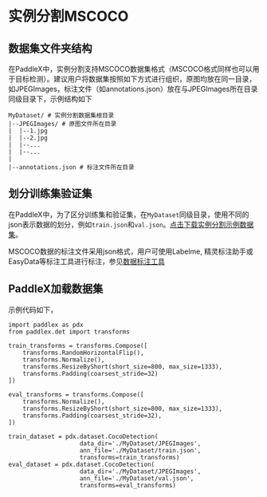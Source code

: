 # 实例分割MSCOCO

## 数据集文件夹结构

在PaddleX中，实例分割支持MSCOCO数据集格式（MSCOCO格式同样也可以用于目标检测）。建议用户将数据集按照如下方式进行组织，原图均放在同一目录，如JPEGImages，标注文件（如annotations.json）放在与JPEGImages所在目录同级目录下，示例结构如下
```
MyDataset/ # 实例分割数据集根目录
|--JPEGImages/ # 原图文件所在目录
|  |--1.jpg
|  |--2.jpg
|  |--...
|  |--...
|
|--annotations.json # 标注文件所在目录
```

## 划分训练集验证集

在PaddleX中，为了区分训练集和验证集，在`MyDataset`同级目录，使用不同的json表示数据的划分，例如`train.json`和`val.json`。[点击下载实例分割示例数据集](https://bj.bcebos.com/paddlex/datasets/garbage_ins_det.tar.gz)。

<!--
> 注：也可使用PaddleX自带工具，对数据集进行随机划分，在数据按照上述示例组织结构后，使用如下命令，即可快速完成数据集随机划分，其中split指定训练集的比例，剩余比例用于验证集。
> ```
> paddlex --split_dataset --from MSCOCO --pics ./JPEGImages --annotations ./annotations.json --split 0.8 --save_dir ./splited_dataset_dir
> ```
-->

MSCOCO数据的标注文件采用json格式，用户可使用Labelme, 精灵标注助手或EasyData等标注工具进行标注，参见[数据标注工具](../annotation.md)

## PaddleX加载数据集
示例代码如下，
```
import paddlex as pdx
from paddlex.det import transforms

train_transforms = transforms.Compose([
    transforms.RandomHorizontalFlip(),
    transforms.Normalize(),
    transforms.ResizeByShort(short_size=800, max_size=1333),
    transforms.Padding(coarsest_stride=32)
])

eval_transforms = transforms.Compose([
    transforms.Normalize(),
    transforms.ResizeByShort(short_size=800, max_size=1333),
    transforms.Padding(coarsest_stride=32),
])

train_dataset = pdx.dataset.CocoDetection(
                    data_dir='./MyDataset/JPEGImages',
                    ann_file='./MyDataset/train.json',
                    transforms=train_transforms)
eval_dataset = pdx.dataset.CocoDetection(
                    data_dir='./MyDataset/JPEGImages',
                    ann_file='./MyDataset/val.json',
                    transforms=eval_transforms)
```
